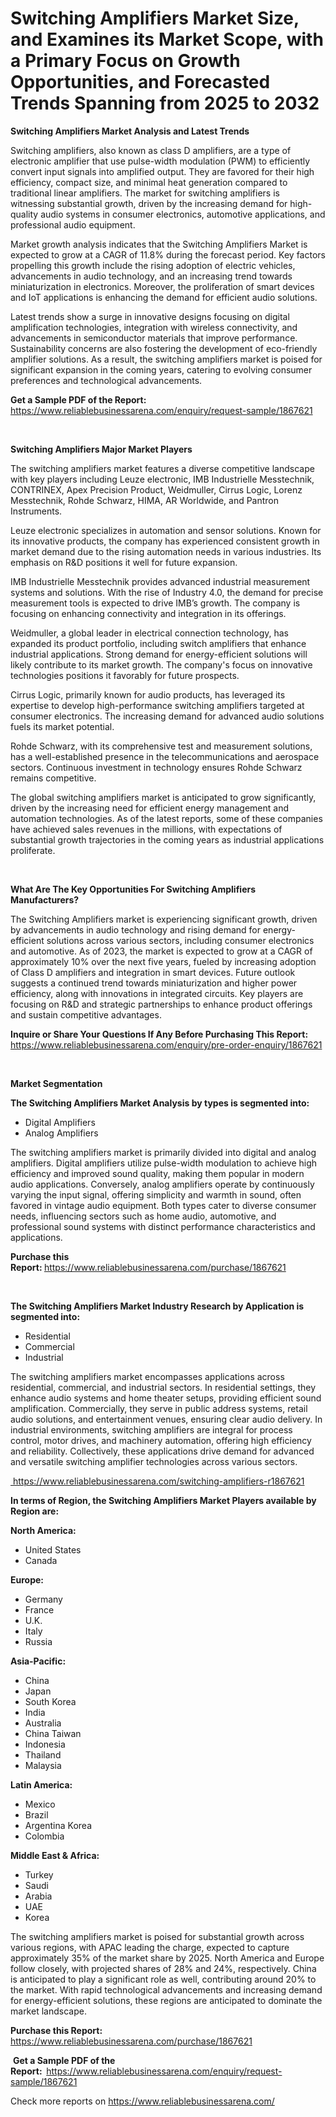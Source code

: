 <p><h1>Switching Amplifiers Market Size, and Examines its Market Scope, with a Primary Focus on Growth Opportunities, and Forecasted Trends Spanning from 2025 to 2032</h1></p><p><strong>Switching Amplifiers Market Analysis and Latest Trends</strong></p>
<p><p>Switching amplifiers, also known as class D amplifiers, are a type of electronic amplifier that use pulse-width modulation (PWM) to efficiently convert input signals into amplified output. They are favored for their high efficiency, compact size, and minimal heat generation compared to traditional linear amplifiers. The market for switching amplifiers is witnessing substantial growth, driven by the increasing demand for high-quality audio systems in consumer electronics, automotive applications, and professional audio equipment.</p><p>Market growth analysis indicates that the Switching Amplifiers Market is expected to grow at a CAGR of 11.8% during the forecast period. Key factors propelling this growth include the rising adoption of electric vehicles, advancements in audio technology, and an increasing trend towards miniaturization in electronics. Moreover, the proliferation of smart devices and IoT applications is enhancing the demand for efficient audio solutions.</p><p>Latest trends show a surge in innovative designs focusing on digital amplification technologies, integration with wireless connectivity, and advancements in semiconductor materials that improve performance. Sustainability concerns are also fostering the development of eco-friendly amplifier solutions. As a result, the switching amplifiers market is poised for significant expansion in the coming years, catering to evolving consumer preferences and technological advancements.</p></p>
<p><strong>Get a Sample PDF of the Report:&nbsp;</strong> <a href="https://www.reliablebusinessarena.com/enquiry/request-sample/1867621?utm_campaign=2033&utm_medium=2&utm_source=Github&utm_content=ia&utm_term=06042025&utm_id=switching-amplifiers">https://www.reliablebusinessarena.com/enquiry/request-sample/1867621</a></p>
<p>&nbsp;</p>
<p><strong>Switching Amplifiers Major Market Players</strong></p>
<p><p>The switching amplifiers market features a diverse competitive landscape with key players including Leuze electronic, IMB Industrielle Messtechnik, CONTRINEX, Apex Precision Product, Weidmuller, Cirrus Logic, Lorenz Messtechnik, Rohde Schwarz, HIMA, AR Worldwide, and Pantron Instruments.</p><p>Leuze electronic specializes in automation and sensor solutions. Known for its innovative products, the company has experienced consistent growth in market demand due to the rising automation needs in various industries. Its emphasis on R&D positions it well for future expansion.</p><p>IMB Industrielle Messtechnik provides advanced industrial measurement systems and solutions. With the rise of Industry 4.0, the demand for precise measurement tools is expected to drive IMB’s growth. The company is focusing on enhancing connectivity and integration in its offerings.</p><p>Weidmuller, a global leader in electrical connection technology, has expanded its product portfolio, including switch amplifiers that enhance industrial applications. Strong demand for energy-efficient solutions will likely contribute to its market growth. The company's focus on innovative technologies positions it favorably for future prospects.</p><p>Cirrus Logic, primarily known for audio products, has leveraged its expertise to develop high-performance switching amplifiers targeted at consumer electronics. The increasing demand for advanced audio solutions fuels its market potential. </p><p>Rohde Schwarz, with its comprehensive test and measurement solutions, has a well-established presence in the telecommunications and aerospace sectors. Continuous investment in technology ensures Rohde Schwarz remains competitive.</p><p>The global switching amplifiers market is anticipated to grow significantly, driven by the increasing need for efficient energy management and automation technologies. As of the latest reports, some of these companies have achieved sales revenues in the millions, with expectations of substantial growth trajectories in the coming years as industrial applications proliferate.</p></p>
<p>&nbsp;</p>
<p><strong>What Are The Key Opportunities For Switching Amplifiers Manufacturers?</strong></p>
<p><p>The Switching Amplifiers market is experiencing significant growth, driven by advancements in audio technology and rising demand for energy-efficient solutions across various sectors, including consumer electronics and automotive. As of 2023, the market is expected to grow at a CAGR of approximately 10% over the next five years, fueled by increasing adoption of Class D amplifiers and integration in smart devices. Future outlook suggests a continued trend towards miniaturization and higher power efficiency, along with innovations in integrated circuits. Key players are focusing on R&D and strategic partnerships to enhance product offerings and sustain competitive advantages.</p></p>
<p><strong>Inquire or Share Your Questions If Any Before Purchasing This Report:</strong> <a href="https://www.reliablebusinessarena.com/enquiry/pre-order-enquiry/1867621?utm_campaign=2033&utm_medium=2&utm_source=Github&utm_content=ia&utm_term=06042025&utm_id=switching-amplifiers">https://www.reliablebusinessarena.com/enquiry/pre-order-enquiry/1867621</a></p>
<p>&nbsp;</p>
<p><strong>Market Segmentation</strong></p>
<p><strong>The Switching Amplifiers Market Analysis by types is segmented into:</strong></p>
<p><ul><li>Digital Amplifiers</li><li>Analog Amplifiers</li></ul></p>
<p><p>The switching amplifiers market is primarily divided into digital and analog amplifiers. Digital amplifiers utilize pulse-width modulation to achieve high efficiency and improved sound quality, making them popular in modern audio applications. Conversely, analog amplifiers operate by continuously varying the input signal, offering simplicity and warmth in sound, often favored in vintage audio equipment. Both types cater to diverse consumer needs, influencing sectors such as home audio, automotive, and professional sound systems with distinct performance characteristics and applications.</p></p>
<p><strong>Purchase this Report:&nbsp;</strong><a href="https://www.reliablebusinessarena.com/purchase/1867621?utm_campaign=2033&utm_medium=2&utm_source=Github&utm_content=ia&utm_term=06042025&utm_id=switching-amplifiers">https://www.reliablebusinessarena.com/purchase/1867621</a></p>
<p>&nbsp;</p>
<p><strong>The Switching Amplifiers Market Industry Research by Application is segmented into:</strong></p>
<p><ul><li>Residential</li><li>Commercial</li><li>Industrial</li></ul></p>
<p><p>The switching amplifiers market encompasses applications across residential, commercial, and industrial sectors. In residential settings, they enhance audio systems and home theater setups, providing efficient sound amplification. Commercially, they serve in public address systems, retail audio solutions, and entertainment venues, ensuring clear audio delivery. In industrial environments, switching amplifiers are integral for process control, motor drives, and machinery automation, offering high efficiency and reliability. Collectively, these applications drive demand for advanced and versatile switching amplifier technologies across various sectors.</p></p>
<p><a href="https://www.reliablebusinessarena.com/switching-amplifiers-r1867621?utm_campaign=2033&utm_medium=2&utm_source=Github&utm_content=ia&utm_term=06042025&utm_id=switching-amplifiers">&nbsp;https://www.reliablebusinessarena.com/switching-amplifiers-r1867621</a></p>
<p><strong>In terms of Region, the Switching Amplifiers Market Players available by Region are:</strong></p>
<p>
    <p> <strong> North America: </strong>
        <ul>
            <li>United States</li>
            <li>Canada</li>
        </ul>
        </p> 
    <p> <strong> Europe: </strong>
        <ul>
            <li>Germany</li>
            <li>France</li>
            <li>U.K.</li>
            <li>Italy</li>
            <li>Russia</li>
        </ul>
        </p> 
    <p> <strong> Asia-Pacific: </strong>
        <ul>
            <li>China</li>
            <li>Japan</li>
            <li>South Korea</li>
            <li>India</li>
            <li>Australia</li>
            <li>China Taiwan</li>
            <li>Indonesia</li>
            <li>Thailand</li>
            <li>Malaysia</li>
        </ul>
        </p> 
    <p> <strong> Latin America: </strong>
        <ul>
            <li>Mexico</li>
            <li>Brazil</li>
            <li>Argentina Korea</li>
            <li>Colombia</li>
        </ul>
        </p> 
    <p> <strong> Middle East & Africa: </strong>
        <ul>
            <li>Turkey</li>
            <li>Saudi</li>
            <li>Arabia</li>
            <li>UAE</li>
            <li>Korea</li>
        </ul>
    </p>
    </p>
<p><p>The switching amplifiers market is poised for substantial growth across various regions, with APAC leading the charge, expected to capture approximately 35% of the market share by 2025. North America and Europe follow closely, with projected shares of 28% and 24%, respectively. China is anticipated to play a significant role as well, contributing around 20% to the market. With rapid technological advancements and increasing demand for energy-efficient solutions, these regions are anticipated to dominate the market landscape.</p></p>
<p><strong>Purchase this Report: </strong><a href="https://www.reliablebusinessarena.com/purchase/1867621?utm_campaign=2033&utm_medium=2&utm_source=Github&utm_content=ia&utm_term=06042025&utm_id=switching-amplifiers">https://www.reliablebusinessarena.com/purchase/1867621</a></p>
<p>&nbsp;<strong>Get a Sample PDF of the Report:&nbsp;&nbsp;</strong><a href="https://www.reliablebusinessarena.com/enquiry/request-sample/1867621?utm_campaign=2033&utm_medium=2&utm_source=Github&utm_content=ia&utm_term=06042025&utm_id=switching-amplifiers">https://www.reliablebusinessarena.com/enquiry/request-sample/1867621</a></p>
<p><strong></strong></p>
<p>Check more reports on <a href="https://www.reliablebusinessarena.com/?utm_campaign=2033&utm_medium=2&utm_source=Github&utm_content=ia&utm_term=06042025&utm_id=switching-amplifiers">https://www.reliablebusinessarena.com/</a></p>